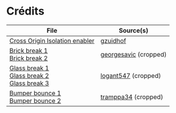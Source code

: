 # Crédits

| File | Source(s) |
| -------- | ------- |
| [Cross Origin Isolation enabler](docs/play/coi-serviceworker.js) | [gzuidhof](https://github.com/gzuidhof/coi-serviceworker)  |
| [Brick break 1](src/assets/sounds/SFXs/tiles/brick/break1.wav)<br>[Brick break 2](src/assets/sounds/SFXs/tiles/brick/break2.wav)  | [georgesavic](https://freesound.org/s/593473/) (cropped)  |
| [Glass break 1](src/assets/sounds/SFXs/tiles/glass/break1.wav)<br>[Glass break 2](src/assets/sounds/SFXs/tiles/glass/break2.wav)<br>[Glass break 3](src/assets/sounds/SFXs/tiles/glass/break3.wav)  | [logant547](https://freesound.org/s/677734/) (cropped) |
| [Bumper bounce 1](src/assets/sounds/SFXs/tiles/bumper/bounce1.wav)<br>[Bumper bounce 2](src/assets/sounds/SFXs/tiles/bumper/bounce2.wav)  | [tramppa34](https://freesound.org/s/202117/) (cropped) |
